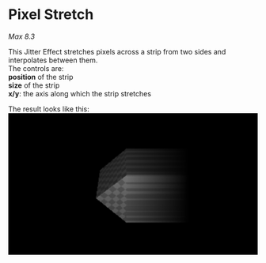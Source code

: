 # Pixel Stretch

*Max 8.3*

This Jitter Effect stretches pixels across a strip from two sides and interpolates between them.<br/> 
The controls are:<br/>
**position** of the strip<br/>
**size** of the strip<br/>
**x/y**: the axis along which the strip stretches<br/>

The result looks like this:<br/>
![Resulting image](/picture/PixelStretch.png)